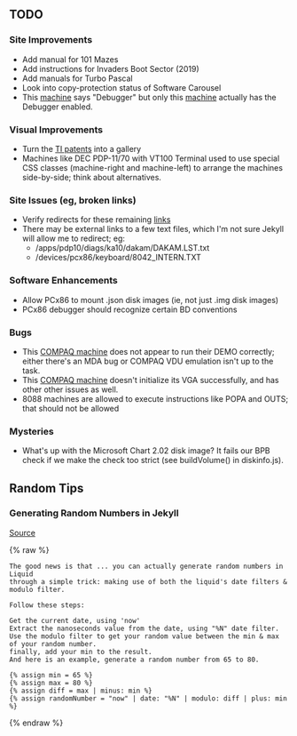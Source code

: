 ## TODO

### Site Improvements

  - Add manual for 101 Mazes
  - Add instructions for Invaders Boot Sector (2019)
  - Add manuals for Turbo Pascal
  - Look into copy-protection status of Software Carousel
  - This [machine](/machines/dec/pdp11/1170/monitor/) says "Debugger" but only this [machine](/machines/dec/pdp11/1170/monitor/debugger/) actually has the Debugger enabled.

### Visual Improvements

  - Turn the [TI patents](/machines/ti/ti57/patents/) into a gallery
  - Machines like DEC PDP-11/70 with VT100 Terminal used to use special CSS classes (machine-right and machine-left) to arrange the machines side-by-side; think about alternatives.

### Site Issues (eg, broken links)

  - Verify redirects for these remaining [links](/assets/tests/links/)
  - There may be external links to a few text files, which I'm not sure Jekyll will allow me to redirect; eg:
      - /apps/pdp10/diags/ka10/dakam/DAKAM.LST.txt
      - /devices/pcx86/keyboard/8042_INTERN.TXT

### Software Enhancements

  - Allow PCx86 to mount .json disk images (ie, not just .img disk images)
  - PCx86 debugger should recognize certain BD conventions

### Bugs

  - This [COMPAQ machine](https://www.pcjs.org/software/pcx86/sys/dos/compaq/1.12/) does not appear to run their DEMO correctly; either there's an MDA bug or COMPAQ VDU emulation isn't up to the task.
  - This [COMPAQ machine](https://www/pcjs.org/configs/pcx86/machine/compaq/deskpro386/other/2048kb/debugger/visual/machine.xml) doesn't initialize its VGA successfully, and has other other issues as well.
  - 8088 machines are allowed to execute instructions like POPA and OUTS; that should not be allowed

### Mysteries

  - What's up with the Microsoft Chart 2.02 disk image? It fails our BPB check if we make the check too strict (see buildVolume() in diskinfo.js).
    
## Random Tips

### Generating Random Numbers in Jekyll

[Source](https://www.131-studio.com/blogs/shopify-conversion/generate-random-numbers-using-liquid-shopify)

{% raw %}

    The good news is that ... you can actually generate random numbers in Liquid
    through a simple trick: making use of both the liquid's date filters & modulo filter.
    
    Follow these steps:

    Get the current date, using 'now'
    Extract the nanoseconds value from the date, using "%N" date filter.
    Use the modulo filter to get your random value between the min & max of your random number.
    finally, add your min to the result.
    And here is an example, generate a random number from 65 to 80.

    {% assign min = 65 %}
    {% assign max = 80 %}
    {% assign diff = max | minus: min %}
    {% assign randomNumber = "now" | date: "%N" | modulo: diff | plus: min %}

{% endraw %}
